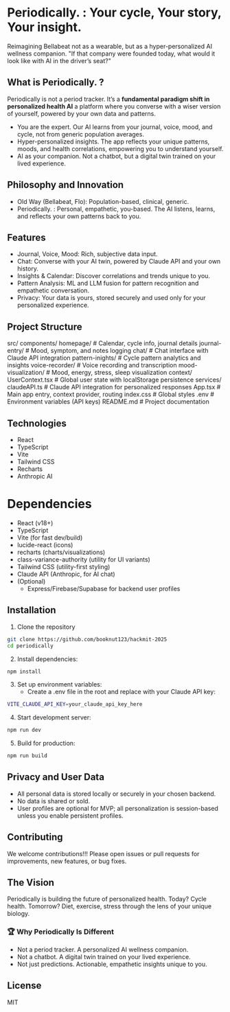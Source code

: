# Periodically. : Your cycle, Your story, Your insight.

Reimagining Bellabeat not as a wearable, but as a hyper-personalized AI wellness companion.
"If that company were founded today, what would it look like with AI in the driver’s seat?"

## What is Periodically. ?

Periodically is not a period tracker. It’s a **fundamental paradigm shift in personalized health AI** a platform where you converse with a wiser version of yourself, powered by your own data and patterns.

* You are the expert.
Our AI learns from your journal, voice, mood, and cycle, not from generic population averages.
* Hyper-personalized insights.
The app reflects your unique patterns, moods, and health correlations, empowering you to understand yourself.
* AI as your companion.
Not a chatbot, but a digital twin trained on your lived experience.

## Philosophy and Innovation
* Old Way (Bellabeat, Flo): Population-based, clinical, generic.
* Periodically. : Personal, empathetic, you-based.
The AI listens, learns, and reflects your own patterns back to you.

## Features

* Journal, Voice, Mood: Rich, subjective data input.
* Chat: Converse with your AI twin, powered by Claude API and your own history.
* Insights & Calendar: Discover correlations and trends unique to you.
* Pattern Analysis: ML and LLM fusion for pattern recognition and empathetic conversation.
* Privacy: Your data is yours, stored securely and used only for your personalized experience.

## Project Structure

src/
  components/
    homepage/           # Calendar, cycle info, journal details
    journal-entry/      # Mood, symptom, and notes logging
    chat/               # Chat interface with Claude API integration
    pattern-inights/    # Cycle pattern analytics and insights
    voice-recorder/     # Voice recording and transcription
    mood-visualization/ # Mood, energy, stress, sleep visualization
  context/
    UserContext.tsx     # Global user state with localStorage persistence
  services/
    claudeAPI.ts        # Claude API integration for personalized responses
  App.tsx               # Main app entry, context provider, routing
  index.css             # Global styles
.env                    # Environment variables (API keys)
README.md               # Project documentation

## Technologies

- React
- TypeScript
- Vite
- Tailwind CSS
- Recharts
- Anthropic AI

# Dependencies 
* React (v18+)
* TypeScript
* Vite (for fast dev/build)
* lucide-react (icons)
* recharts (charts/visualizations)
* class-variance-authority (utility for UI variants)
* Tailwind CSS (utility-first styling)
* Claude API (Anthropic, for AI chat)
* (Optional) 
    * Express/Firebase/Supabase for backend user profiles

## Installation

1. Clone the repository
```bash
git clone https://github.com/booknut123/hackmit-2025
cd periodically
```
2. Install dependencies:
```bash
npm install
```

3. Set up environment variables:
    * Create a .env file in the root and replace with your Claude API key: 
```bash
VITE_CLAUDE_API_KEY=your_claude_api_key_here
```

4. Start development server: 
```bash
npm run dev
```

5. Build for production:
```bash
npm run build
```
## Privacy and User Data 

* All personal data is stored locally or securely in your chosen backend.
* No data is shared or sold.
* User profiles are optional for MVP; all personalization is session-based unless you enable persistent profiles.

## Contributing

We welcome contributions!!!
Please open issues or pull requests for improvements, new features, or bug fixes.


## The Vision

Periodically is building the future of personalized health.
Today? Cycle health.
Tomorrow? Diet, exercise, stress through the lens of your unique biology.

### 🏆 Why Periodically Is Different
* Not a period tracker.
A personalized AI wellness companion.
* Not a chatbot.
A digital twin trained on your lived experience.
* Not just predictions.
Actionable, empathetic insights unique to you.

## License

MIT
